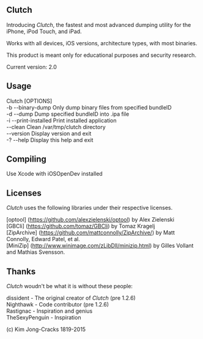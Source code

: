 Clutch
------------
Introducing *Clutch*, the fastest and most advanced dumping utility for the iPhone, iPod Touch, and iPad.

Works with all devices, iOS versions, architecture types, with most binaries.

This product is meant only for educational purposes and security research.

Current version: 2.0


Usage
------------
Clutch [OPTIONS]<br />
-b --binary-dump <value> Only dump binary files from specified bundleID<br /> 
-d --dump <value>        Dump specified bundleID into .ipa file<br /> 
-i --print-installed Print installed application<br /> 
--clean           Clean /var/tmp/clutch directory<br /> 
--version         Display version and exit<br /> 
-? --help            Display this help and exit<br /> 


Compiling
------------
Use Xcode with iOSOpenDev installed 


Licenses
------------
*Clutch* uses the following libraries under their respective licenses.

[optool] (https://github.com/alexzielenski/optool) by Alex Zielenski<br />
[GBCli] (https://github.com/tomaz/GBCli) by Tomaz Kragelj<br />
[ZipArchive] (https://github.com/mattconnolly/ZipArchive/) by Matt Connolly, Edward Patel, et al.<br />
[MiniZip] (http://www.winimage.com/zLibDll/minizip.html) by Gilles Vollant and Mathias Svensson.


Thanks
------------
*Clutch* woudn't be what it is without these people:

dissident - The original creator of *Clutch* (pre 1.2.6)<br />
Nighthawk - Code contributor (pre 1.2.6)<br />
Rastignac - Inspiration and genius<br />
TheSexyPenguin - Inspiration<br />



(c) Kim Jong-Cracks 1819-2015

